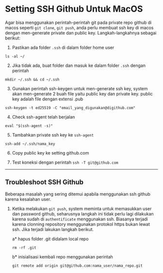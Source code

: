 # Setting SSH Github Untuk MacOS

Agar bisa menggunakan perintah-perintah git pada private repo github di macos seperti ``git clone``, ``git push``, anda perlu membuat ssh key di macos dengan men-generate private dan public key. Langkah-langkahnya sebagai berikut:

1. Pastikan ada folder `.ssh` di dalam folder home user
```
ls -al ~/
```

2. Jika tidak ada, buat folder dan masuk ke dalam folder `.ssh` dengan perintah
```
mkdir ~/.ssh && cd ~/.ssh
```

3. Gunakan perintah ssh-keygen untuk men-generate ssh key, system akan men-generate 2 buah file yaitu public key dan private key. public key adalah file dengan extensi .pub
```
ssh-keygen -t ed25519 -C "email_yang_digunakan@digithub.com"
```

4. Check ssh-agent telah berjalan
```
eval "$(ssh-agent -s)"
```

5. Tambahkan private ssh key ke `ssh-agent`
```
ssh-add ~/.ssh/nama_key
```

6. Copy public key ke setting github.com

7. Test koneksi dengan perintah `ssh -T git@github.com`

---

## Troubleshoot SSH Github

Beberapa masalah yang sering ditemui apabila menggunakan ssh github karena kesalahan user.

1. Ketika melakukan ```git push```, system meminta untuk memasukkan user dan password github, seharusnya langkah ini tidak perlu lagi dilakukan karena sudah di ```authentificate``` menggunakan ssh. Biasanya terjadi karena clonning repository menggunakan protokol https bukan lewat ssh. Jika terjadi lakukan langkah berikut.

    a* hapus folder .git didalam local repo

    ```
    rm -rf .git
    ```
    
    b* inisialisasi kembali repo menggunakan perintah 

    ```
    git remote add origin git@github.com:nama_user/nama_repo.git
    ```